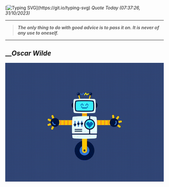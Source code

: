 [![Typing SVG](https://readme-typing-svg.herokuapp.com?font=Press+Start+2P&color=C2F784&size=35&width=900&height=100&lines=Hello+World%2C+I'm+Hung+!)](https://git.io/typing-svg) 
_Quote Today (07:37:26, 31/10/2023)_
___
>**_The only thing to do with good advice is to pass it on. It is never of any use to oneself._**
___

## __**_Oscar Wilde_**

![RobotDance](src/assets/images/robot-dancing-dribble.gif?style=center)
